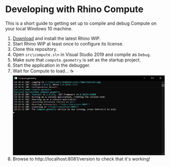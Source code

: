 # Developing with Rhino Compute

This is a short guide to getting set up to compile and debug Compute on your local Windows 10 machine.

1. [Download](https://www.rhino3d.com/download/rhino/wip) and install the latest Rhino WIP.
1. Start Rhino WIP at least once to configure its license.
1. Clone this repository.
1. Open `src\compute.sln` in Visual Studio 2019 and compile as `Debug`.
1. Make sure that `compute.geometry` is set as the startup project.
1. Start the application in the debugger.
1. Wait for Compute to load... ☕️
    ![compute.geometry.exe](images/compute_geometry_screenshot.png)
1. Browse to http://localhost:8081/version to check that it's working!